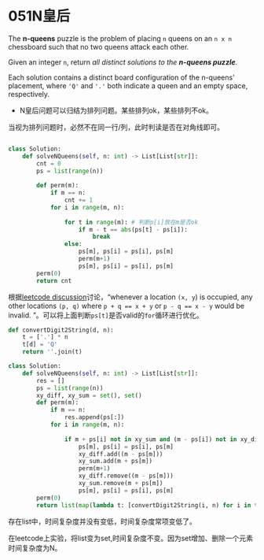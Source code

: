 # 051N皇后

The **n-queens** puzzle is the problem of placing `n` queens on an `n x n` chessboard such that no two queens attack each other.

Given an integer `n`, return *all distinct solutions to the **n-queens puzzle***.

Each solution contains a distinct board configuration of the n-queens' placement, where `'Q'` and `'.'` both indicate a queen and an empty space, respectively.



* N皇后问题可以归结为排列问题。某些排列ok，某些排列不ok。

当视为排列问题时，必然不在同一行/列，此时判读是否在对角线即可。

```python

class Solution:
    def solveNQueens(self, n: int) -> List[List[str]]:
        cnt = 0
        ps = list(range(n))
        
        def perm(m):
            if m == n:
                cnt += 1
            for i in range(m, n):
                
                for t in range(m): # 判断p[i]放在m是否ok
                    if m - t == abs(ps[t] - ps[i]):
                        break
                else:
                    ps[m], ps[i] = ps[i], ps[m]
                    perm(m+1)
                    ps[m], ps[i] = ps[i], ps[m]
        perm(0)
        return cnt
```



根据[leetcode discussion](https://leetcode.com/problems/n-queens/discuss/19810/Fast-short-and-easy-to-understand-python-solution-11-lines-76ms)讨论，“whenever a location `(x, y`) is occupied, any other locations `(p, q)` where `p + q == x + y` or `p - q == x - y` would be invalid. ”。可以将上面判断`ps[t]`是否valid的`for`循环进行优化。

```python
def convertDigit2String(d, n):
    t = ['.'] * n
    t[d] = 'Q'
    return ''.join(t)

class Solution:
    def solveNQueens(self, n: int) -> List[List[str]]:
        res = []
        ps = list(range(n))
        xy_diff, xy_sum = set(), set()
        def perm(m):
            if m == n:
                res.append(ps[:])
            for i in range(m, n):
                
                if m + ps[i] not in xy_sum and (m - ps[i]) not in xy_diff:
                    ps[m], ps[i] = ps[i], ps[m]
                    xy_diff.add((m - ps[m]))
                    xy_sum.add(m + ps[m])
                    perm(m+1)
                    xy_diff.remove((m - ps[m]))
                    xy_sum.remove(m + ps[m])
                    ps[m], ps[i] = ps[i], ps[m]
        perm(0)
        return list(map(lambda t: [convertDigit2String(i, n) for i in t], res))
```

存在list中，时间复杂度并没有变低，时间复杂度常项变低了。

在leetcode上实验，将list变为set,时间复杂度不变。因为set增加、删除一个元素时间复杂度为N。

